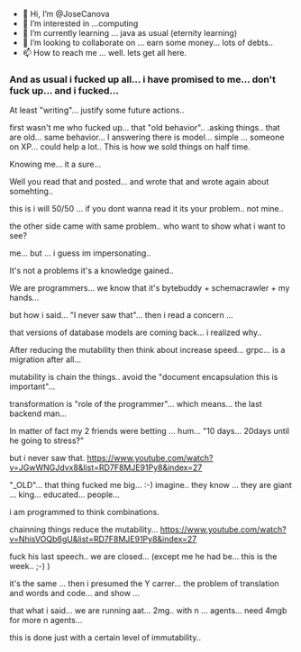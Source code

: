 - 👋 Hi, I’m @JoseCanova
- 👀 I’m interested in ...computing
- 🌱 I’m currently learning ... java as usual (eternity learning)
- 💞️ I’m looking to collaborate on ... earn some money... lots of debts..
- 📫 How to reach me ... well. lets get all here.

<!---
JoseCanova/JoseCanova is a ✨ special ✨ repository because its `README.md` (this file) appears on your GitHub profile.
You can click the Preview link to take a look at your changes.
--->
### And as usual i fucked up all... i have promised to me... don't fuck up... and i fucked... 
At least "writing"... justify some future actions.. 

first wasn't me who fucked up... that "old behavior".. .asking things.. that are old... same behavior... 
I answering there is model... simple ... someone on XP... could help a lot.. 
This is how we sold things on half time.

Knowing me... it a sure... 

Well you read that and posted... and wrote that and wrote again about somehting.. 

this is i will 50/50 ... if you dont wanna read it its your problem.. not mine.. 

the other side came with same problem.. who want to show what i want to see?

me... but ... i guess im impersonating.. 

It's not a problems it's a knowledge gained..

We are programmers... we know that it's bytebuddy + schemacrawler + my hands... 

but how i said... "I never saw that"... then i read a concern ... 

that versions of database models are coming back... i realized why..

After reducing the mutability then think about increase speed... grpc... is a migration after all... 

mutability is chain the things.. avoid the "document encapsulation this is important"... 

transformation is "role of the programmer"... which means... the last backend man... 

In matter of fact my 2 friends were betting ... hum... "10 days... 20days until he going to stress?"

but i never saw that. https://www.youtube.com/watch?v=JGwWNGJdvx8&list=RD7F8MJE91Py8&index=27

"_OLD"... that thing fucked me big... :-) imagine.. they know ... 
they are giant ... king... educated... people... 

i am programmed to think combinations.

chainning things reduce the mutability... https://www.youtube.com/watch?v=NhisVOQb6gU&list=RD7F8MJE91Py8&index=27

fuck his last speech.. we are closed... (except me he had be... this is the week.. ;-) ) 

it's the same ... then i presumed the Y carrer... the problem of translation and words and code... and show ... 

that what i said... we are running aat... 2mg.. with n ... agents... need 4mgb for more n agents...

this is done just with a certain level of immutability.. 
